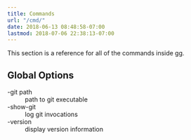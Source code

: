 ```yaml
---
title: Commands
url: "/cmd/"
date: 2018-06-13 08:48:58-07:00
lastmod: 2018-07-06 22:38:13-07:00
---
```


This section is a reference for all of the commands inside gg.

## Global Options

<dl class="flag_list">
  <dt>-git path</dt>
  <dd>path to git executable</dd>
  <dt>-show-git</dt>
  <dd>log git invocations</dd>
  <dt>-version</dt>
  <dd>display version information</dd>
</dl>
